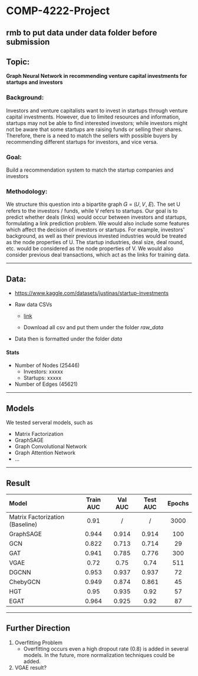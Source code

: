 # COMP-4222-Project

## rmb to put data under data folder before submission

## Topic:
**Graph Neural Network in recommending venture capital investments for startups and investors**
### Background:
Investors and venture capitalists want to invest in startups through venture capital investments. However, due to limited resources and information, startups may not be able to find interested investors; while investors might not be aware that some startups are raising funds or selling their shares. Therefore, there is a need to match the sellers with possible buyers by recommending different startups for investors, and vice versa.

### Goal:
Build a recommendation system to match the startup companies and investors

### Methodology:
We structure this question into a bipartite graph 𝐺 = (𝑈, 𝑉, 𝐸). The set U refers to the investors / funds, while V refers to startups. Our goal is to predict whether deals (links) would occur between investors and startups, formulating a link prediction problem.
We would also include some features which affect the decision of investors or startups. For example, investors' background, as well as their previous invested industries would be treated as the node properties of U. The startup industries, deal size, deal round, etc. would be considered as the node properties of V. We would also
consider previous deal transactions, which act as the links for training data.

---

## Data:
* https://www.kaggle.com/datasets/justinas/startup-investments
* Raw data CSVs
    * [link](https://hkustconnect-my.sharepoint.com/:f:/g/personal/cmslau_connect_ust_hk/EliRyyIOmHJPjvnQSazTQuYBftxnTFjv0UmRHQSNlLdxqw?e=pGdIgk)

    * Download all csv and put them under the folder *raw_data*

* Data then is formatted under the folder *data*

#### Stats
* Number of Nodes (25446)
    * Investors: xxxxx
    * Startups: xxxxx
* Number of Edges (45621)

---
## Models
We tested serveral models, such as
* Matrix Factorization
* GraphSAGE
* Graph Convolutional Network
* Graph Attention Network
* ...


---

## Result
| Model                           | Train AUC | Val AUC | Test AUC | Epochs |
|:------------------------------- |:---------:|:-------:|:--------:|:------:|
| Matrix Factorization (Baseline) |   0.91    |    /    |    /     |  3000  |
| GraphSAGE                       |   0.944   |  0.914  |  0.914   |  100   |
| GCN                             |   0.822   |  0.713  |  0.714   |   29   |
| GAT                             |   0.941   |  0.785  |  0.776   |  300   |
| VGAE                            |   0.72    |  0.75   |   0.74   |  511   |
| DGCNN                           |   0.953   |  0.937  |  0.937   |   72   |
| ChebyGCN                        |   0.949   |  0.874  |  0.861   |   45   |
| HGT                             |   0.95    |  0.935  |   0.92   |   57   |
| EGAT                            |   0.964   |  0.925  |   0.92   |   87   |

---
## Further Direction
1. Overfitting Problem
    * Overfitting occurs even a high dropout rate (0.8) is added in several models. In the future, more normalization techniques could be added.
2. VGAE result? 